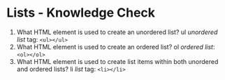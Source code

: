 # Lists - Knowledge Check
1. What HTML element is used to create an unordered list?
ul *unordered list* tag: `<ul></ul>`
2. What HTML element is used to create an ordered list?
ol *ordered list*: `<ol></ol>`
3. What HTML element is used to create list items within both unordered and ordered lists?
li *list* tag: `<li></li>`
